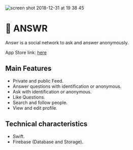 ![screen shot 2018-12-31 at 19 38 45](https://user-images.githubusercontent.com/14302316/50569499-6bd39680-0d34-11e9-85d0-8b956d6968d9.png)


# 🐤 ANSWR
Answr is a social network to ask and answer anonymously.

App Store link: [here](https://itunes.apple.com/us/app/answr/id1196338273?mt=8)

## Main Features
* Private and public Feed.
* Answer questions with identification or anonymous.
* Ask with identification or anonymous.
* Like Questions.
* Search and follow people.
* View and edit profile.

## Technical characteristics
* Swift.
* Firebase (Database and Storage).
